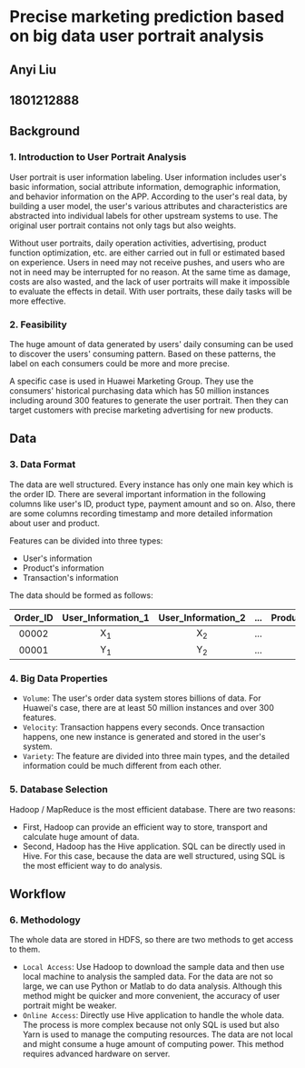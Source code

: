 # Precise marketing prediction based on big data user portrait analysis

## Anyi Liu 
## 1801212888

## Background

### 1. Introduction to User Portrait Analysis

User portrait is user information labeling. User information includes user's basic information, social attribute information, demographic information, and behavior information on the APP. According to the user's real data, by building a user model, the user's various attributes and characteristics are abstracted into individual labels for other upstream systems to use. The original user portrait contains not only tags but also weights.

Without user portraits, daily operation activities, advertising, product function optimization, etc. are either carried out in full or estimated based on experience. Users in need may not receive pushes, and users who are not in need may be interrupted for no reason. At the same time as damage, costs are also wasted, and the lack of user portraits will make it impossible to evaluate the effects in detail. With user portraits, these daily tasks will be more effective.

### 2. Feasibility

The huge amount of data generated by users' daily consuming can be used to discover the users' consuming pattern. Based on these patterns, the label on each consumers could be more and more precise.

A specific case is used in Huawei Marketing Group. They use the consumers' historical purchasing data which has 50 million instances including around 300 features to generate the user portrait. Then they can target customers with precise marketing advertising for new products.

## Data

### 3. Data Format

The data are well structured. Every instance has only one main key which is the order ID. There are several important information in the following columns like user's ID, product type, payment amount and so on. Also, there are some columns recording timestamp and more detailed information about user and product. 

Features can be divided into three types:

- User's information
- Product's information
- Transaction's information

The data should be formed as follows:

| Order_ID  | User_Information_1     |  User_Information_2     | ...  | Product_Information_1      | ...| Transaction_Information_1 | ...| Transaction_Information_N |
| :----------------: |:-------------:| :------------:| :---:| :------------:| :---: | :---: | :---:| :---:|
| 00002                  | X<sub>1</sub> | X<sub>2</sub> | ...  | A<sub>1</sub> | ... | C<sub>1</sub> | ... | C<sub>N</sub> |
| 00001                  | Y<sub>1</sub> | Y<sub>2</sub> | ...  | B<sub>1</sub> | ... | D<sub>1</sub> | ... | D<sub>N</sub> |

### 4. Big Data Properties

- `Volume`: The user's order data system stores billions of data. For Huawei's case, there are at least 50 million instances and over 300 features.
- `Velocity`: Transaction happens every seconds. Once transaction happens, one new instance is generated and stored in the user's system.
- `Variety`: The feature are divided into three main types, and the detailed information could be much different from each other. 

### 5. Database Selection

Hadoop / MapReduce is the most efficient database. There are two reasons:

- First, Hadoop can provide an efficient way to store, transport and calculate huge amount of data.
- Second, Hadoop has the Hive application. SQL can be directly used in Hive. For this case, because the data are well structured, using SQL is the most efficient way to do analysis.

## Workflow

### 6. Methodology

The whole data are stored in HDFS, so there are two methods to get access to them.

- `Local Access`: Use Hadoop to download the sample data and then use local machine to analysis the sampled data. For the data are not so large, we can use Python or Matlab to do data analysis. Although this method might be quicker and more convenient, the accuracy of user portrait might be weaker.
- `Online Access`: Directly use Hive application to handle the whole data. The process is more complex because not only SQL is used but also Yarn is used to manage the computing resources. The data are not local and might consume a huge amount of computing power. This method requires advanced hardware on server.
